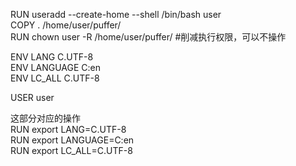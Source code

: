 RUN useradd --create-home --shell /bin/bash user  
COPY . /home/user/puffer/  
RUN chown user -R /home/user/puffer/    #削减执行权限，可以不操作  
  
ENV LANG C.UTF-8  
ENV LANGUAGE C:en  
ENV LC_ALL C.UTF-8  
  
USER user  

这部分对应的操作  
RUN export LANG=C.UTF-8  
RUN export LANGUAGE=C:en  
RUN export LC_ALL=C.UTF-8  
